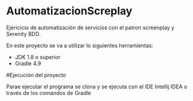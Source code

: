 # AutomatizacionScreplay

Ejericicio de automatización de servicios con el patron screenplay y Serenity BDD.


En este proyecto se va a utilizar lo siguientes herramientas:

- JDK 1.8 o superior
- Gradle 4.9

#Ejecución del proyecto

Parae ejecutar el programa se clona y se ejecuta con el IDE Intellij IDEA o través de los comandos de Gradle

